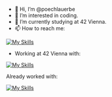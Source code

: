 - 👋 Hi, I’m @poechlauerbe
- 👀 I’m interested in coding.
- 🌱 I’m currently studying at 42 Vienna.
- 📫 How to reach me:

 [![My Skills](https://skillicons.dev/icons?i=linkedin)](https://at.linkedin.com/in/benjamin-p%C3%B6chlauer-77448b278)
 
- Working at 42 Vienna with:

 [![My Skills](https://skillicons.dev/icons?i=linux,vscode,git,github,c,cpp,docker,bash)]()


Already worked with:


 [![My Skills](https://skillicons.dev/icons?i=py,kotlin,androidstudio,html,css,js,sqlite,raspberrypi)]()
<!---
poechlauerbe/poechlauerbe is a ✨ special ✨ repository because its `README.md` (this file) appears on your GitHub profile.
You can click the Preview link to take a look at your changes.
--->
